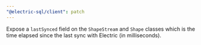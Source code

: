 ```yaml
---
"@electric-sql/client": patch
---
```


Expose a `lastSynced` field on the `ShapeStream` and `Shape` classes which is the time elapsed since the last sync with Electric (in milliseconds).
